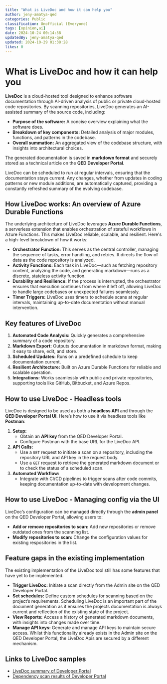 ```yaml
---
title: "What is LiveDoc and how it can help you"
author: jeny-amatya-qed
categories: Public
classification: Unofficial (Everyone)
tags: [opinion,ai]
date: 2024-10-24 00:14:58 
updatedBy: jeny-amatya-qed
updated: 2024-10-29 01:38:28 
likes: 0
---
```


# What is LiveDoc and how it can help you

**LiveDoc** is a cloud-hosted tool designed to enhance software documentation through AI-driven analysis of public or private cloud-hosted code repositories. By scanning repositories, LiveDoc generates an AI-assisted summary of the source code, including:

- **Purpose of the software:** A concise overview explaining what the software does.
- **Breakdown of key components:** Detailed analysis of major modules, functions, and patterns in the codebase.
- **Overall summation:** An aggregated view of the codebase structure, with insights into architectural choices.

The generated documentation is saved in **markdown format** and securely stored as a technical article on the **QED Developer Portal**.

LiveDoc can be scheduled to run at regular intervals, ensuring that the documentation stays current. Any changes, whether from updates in coding patterns or new module additions, are automatically captured, providing a constantly refreshed summary of the evolving codebase.

## How LiveDoc works: An overview of Azure Durable Functions

The underlying architecture of LiveDoc leverages **Azure Durable Functions**, a serverless extension that enables orchestration of stateful workflows in Azure Functions. This makes LiveDoc reliable, scalable, and resilient. Here's a high-level breakdown of how it works:

- **Orchestrator Function:** This serves as the central controller, managing the sequence of tasks, error handling, and retries. It directs the flow of data as the code repository is analyzed.
- **Activity Functions:** Each task in LiveDoc—such as fetching repository content, analyzing the code, and generating markdown—runs as a discrete, stateless activity function.
- **Durability and Resilience:** If the process is interrupted, the orchestrator ensures that execution continues from where it left off, allowing LiveDoc to handle large codebases or unexpected failures seamlessly.
- **Timer Triggers:** LiveDoc uses timers to schedule scans at regular intervals, maintaining up-to-date documentation without manual intervention.

## Key features of LiveDoc

1. **Automated Code Analysis:** Quickly generates a comprehensive summary of a code repository.
2. **Markdown Export:** Outputs documentation in markdown format, making it easy to share, edit, and store.
3. **Scheduled Updates:** Runs on a predefined schedule to keep documentation current.
4. **Resilient Architecture:** Built on Azure Durable Functions for reliable and scalable operation.
5. **Integrations:** Works seamlessly with public and private repositories, supporting tools like GitHub, Bitbucket, and Azure Repos.

## How to use LiveDoc - Headless tools

LiveDoc is designed to be used as both a **headless API** and through the **QED Developer Portal UI**. Here’s how to use it via headless tools like **Postman**:

1. **Setup:**
   - Obtain an **API key** from the QED Developer Portal.
   - Configure Postman with the base URL for the LiveDoc API.
2. **API Calls:**
   - Use a `GET` request to initiate a scan on a repository, including the repository URL and API key in the request body.
   - Use a `GET` request to retrieve the generated markdown document or to check the status of a scheduled scan.
3. **Automated Workflow:** 
   - Integrate with CI/CD pipelines to trigger scans after code commits, keeping documentation up-to-date with development changes.

## How to use LiveDoc - Managing config via the UI

LiveDoc’s configuration can be managed directly through the **admin panel** on the QED Developer Portal, allowing users to:

- **Add or remove repositories to scan:** Add new repositories or remove outdated ones from the scanning list.
- **Modify repositories to scan:** Change the configuration values for existing respositories in the list.


## Feature gaps in the existing implementation
The existing implementation of the LiveDoc tool still has some features that have yet to be implemented.
- **Trigger LiveDoc:** Initiate a scan directly from the Admin site on the QED Developer Portal.
- **Set schedules:** Define custom schedules for scanning based on the project’s requirements. Scheduling LiveDoc is an important part of the document generation as it ensures the projects documentation is always current and reflection of the existing state of the project.
- **View Reports:** Access a history of generated markdown documents, with insights into changes made over time.
- **Manage API keys:** Generate and manage API keys to maintain secure access. Whilst this functionality already exists in the Admin site on the QED Developer Portal, the LiveDoc Apis are secured by a different mechanism.

## Links to LiveDoc samples
- [LiveDoc summary of Developer Portal](https://ambitious-pond-0f5283f00-dev.eastasia.3.azurestaticapps.net/public/LiveDoc_Summary_of_Developer_Portal/)
- [Dependency scan results of Developer Portal](https://ambitious-pond-0f5283f00-dev.eastasia.3.azurestaticapps.net/public/Dependency-scan-result-Developer-Portal/)